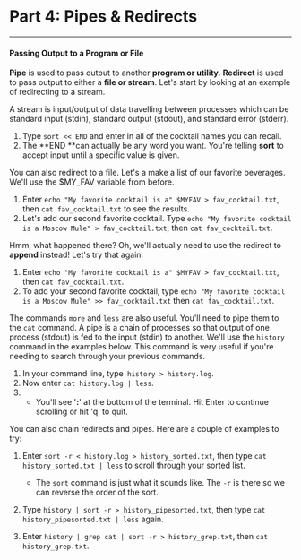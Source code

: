 # Part 4: Pipes & Redirects

---

#### Passing Output to a Program or File

**Pipe** is used to pass output to another **program or utility**. **Redirect** is used to pass output to either a **file or stream**. Let's start by looking at an example of redirecting to a stream.

A stream is input/output of data travelling between processes which can be standard input \(stdin\), standard output \(stdout\), and standard error \(stderr\).

1. Type `sort << END` and enter in all of the cocktail names you can recall.
2. The **END **can actually be any word you want. You're telling **sort** to accept input until a specific value is given.

You can also redirect to a file. Let's a make a list of our favorite beverages. We'll use the $MY\_FAV variable from before.

1. Enter `echo "My favorite cocktail is a" $MYFAV > fav_cocktail.txt`, then `cat fav_cocktail.txt` to see the results.
2. Let's add our second favorite cocktail. Type `echo "My favorite cocktail is a Moscow Mule" > fav_cocktail.txt`, then `cat fav_cocktail.txt`.

Hmm, what happened there? Oh, we'll actually need to use the redirect to **append** instead! Let's try that again.

1. Enter `echo "My favorite cocktail is a" $MYFAV > fav_cocktail.txt`, then `cat fav_cocktail.txt`.
2. To add your second favorite cocktail, type `echo "My favorite cocktail is a Moscow Mule" >> fav_cocktail.txt` then `cat fav_cocktail.txt`.

The commands `more` and `less` are also useful. You'll need to pipe them to the `cat` command. A pipe is a chain of processes so that output of one process \(stdout\) is fed to the input \(stdin\) to another. We'll use the `history` command in the examples below. This command is very useful if you're needing to search through your previous commands.

1. In your command line, type` history > history.log`.
2. Now enter `cat history.log | less`.
3. * You'll see '**:**' at the bottom of the terminal. Hit Enter to continue scrolling or hit 'q' to quit.

You can also chain redirects and pipes. Here are a couple of examples to try:

1. Enter `sort -r < history.log > history_sorted.txt`, then type `cat history_sorted.txt | less` to scroll through your sorted list.

   * The `sort` command is just what it sounds like. The `-r` is there so we can reverse the order of the sort.

2. Type `history | sort -r > history_pipesorted.txt`, then type `cat history_pipesorted.txt | less` again.

3. Enter `history | grep cat | sort -r > history_grep.txt`, then `cat history_grep.txt`.



